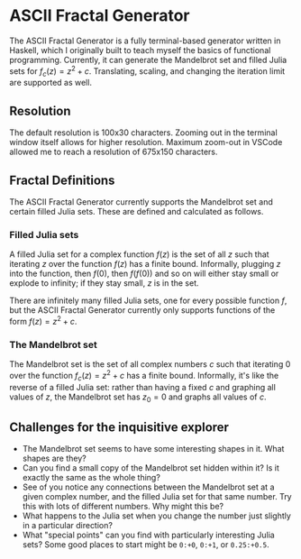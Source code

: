 # ASCII Fractal Generator

The ASCII Fractal Generator is a fully terminal-based generator written in Haskell, which I originally built to teach myself the basics of functional programming. Currently, it can generate the Mandelbrot set and filled Julia sets for $f_c(z)=z^2+c$. Translating, scaling, and changing the iteration limit are supported as well.

## Resolution

The default resolution is 100x30 characters. Zooming out in the terminal window itself allows for higher resolution. Maximum zoom-out in VSCode allowed me to reach a resolution of 675x150 characters.

## Fractal Definitions

The ASCII Fractal Generator currently supports the Mandelbrot set and certain filled Julia sets. These are defined and calculated as follows.

### Filled Julia sets

A filled Julia set for a complex function $f(z)$ is the set of all $z$ such that iterating $z$ over the function $f(z)$ has a finite bound. Informally, plugging $z$ into the function, then $f(0)$, then $f(f(0))$ and so on will either stay small or explode to infinity; if they stay small, $z$ is in the set.

There are infinitely many filled Julia sets, one for every possible function $f$, but the ASCII Fractal Generator currently only supports functions of the form $f(z)=z^2+c$.

### The Mandelbrot set

The Mandelbrot set is the set of all complex numbers $c$ such that iterating $0$ over the function $f_c(z)=z^2+c$ has a finite bound. Informally, it's like the reverse of a filled Julia set: rather than having a fixed $c$ and graphing all values of $z$, the Mandelbrot set has $z_0=0$ and graphs all values of $c$.

## Challenges for the inquisitive explorer

- The Mandelbrot set seems to have some interesting shapes in it. What shapes are they?
- Can you find a small copy of the Mandelbrot set hidden within it? Is it exactly the same as the whole thing?
- See of you notice any connections between the Mandelbrot set at a given complex number, and the filled Julia set for that same number. Try this with lots of different numbers. Why might this be?
- What happens to the Julia set when you change the number just slightly in a particular direction?
- What "special points" can you find with particularly interesting Julia sets? Some good places to start might be `0:+0`, `0:+1`, or `0.25:+0.5`.

